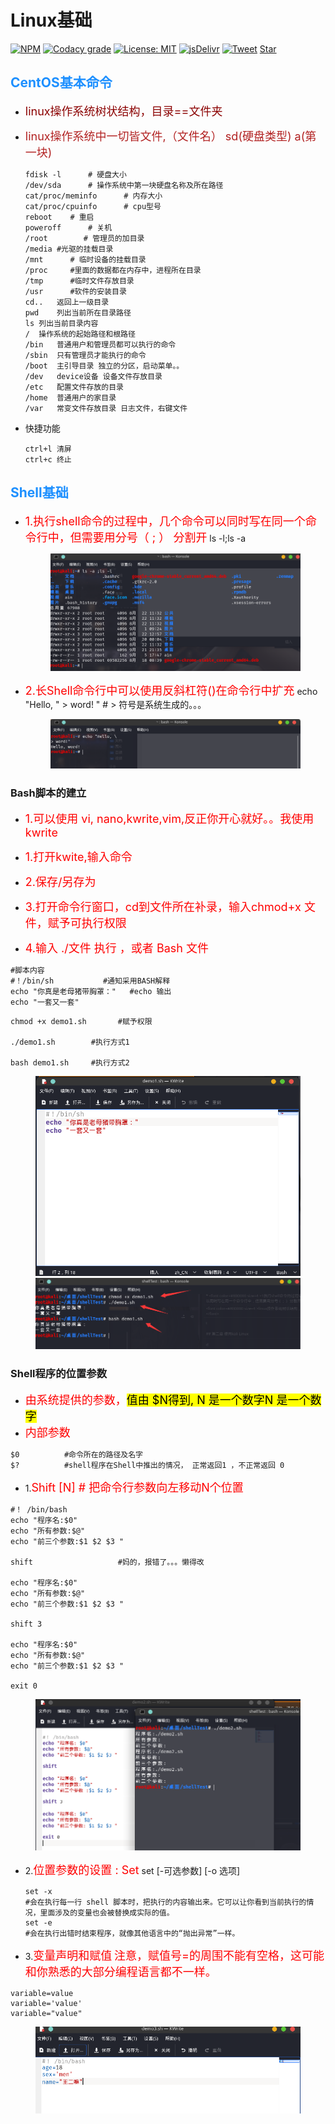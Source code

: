 # Linux基础

[![NPM](https://img.shields.io/npm/v/docsify-themeable.svg?style=flat-square)](https://www.npmjs.com/package/docsify-themeable)
[![Codacy grade](https://img.shields.io/codacy/grade/860d40719cbd4e0f91e145b87ec7c29a.svg?style=flat-square)](https://www.codacy.com/app/jhildenbiddle/docsify-themeable?utm_source=github.com&amp;utm_medium=referral&amp;utm_content=jhildenbiddle/docsify-themeable&amp;utm_campaign=Badge_Grade)
[![License: MIT](https://img.shields.io/badge/License-MIT-yellow.svg?style=flat-square)](https://github.com/jhildenbiddle/docsify-themeable/blob/master/LICENSE)
[![jsDelivr](https://data.jsdelivr.com/v1/package/npm/docsify-themeable/badge)](https://www.jsdelivr.com/package/npm/docsify-themeable)
[![Tweet](https://img.shields.io/twitter/url/http/shields.io.svg?style=social)](https://twitter.com/intent/tweet?url=https%3A%2F%2Fgithub.com%2Fjhildenbiddle%2Fdocsify-themeable&hashtags=css,docsify,developers,frontend)
<a class="github-button" href="https://github.com/jhildenbiddle/docsify-themeable" data-icon="octicon-star" data-show-count="true" aria-label="Star jhildenbiddle/docsify-themeable on GitHub">Star</a>

## <font color = #1E90FF>CentOS基本命令</font>

      
   * <font color=#8B0000 size=4 >linux操作系统树状结构，目录==文件夹</font>
   * <font color=#B22222 size=4 >linux操作系统中一切皆文件,（文件名） sd(硬盘类型)   a(第一块)</font>


         fdisk -l	   # 硬盘大小
         /dev/sda	   # 操作系统中第一块硬盘名称及所在路径   
         cat/proc/meminfo	   # 内存大小
         cat/proc/cpuinfo	   # cpu型号
         reboot	   # 重启
         poweroff	   # 关机
         /root	      # 管理员的加目录
         /media	#光驱的挂载目录
         /mnt	   # 临时设备的挂载目录
         /proc	   #里面的数据都在内存中，进程所在目录
         /tmp	   #临时文件存放目录
         /usr	   #软件的安装目录
         cd..	返回上一级目录
         pwd	列出当前所在目录路径
         ls	列出当前目录内容
         /	操作系统的起始路径和根路径
         /bin	普通用户和管理员都可以执行的命令
         /sbin	只有管理员才能执行的命令
         /boot	主引导目录 独立的分区，启动菜单。。
         /dev	device设备 设备文件存放目录
         /etc	配置文件存放的目录
         /home	普通用户的家目录
         /var	常变文件存放目录 日志文件，右键文件

   * 快捷功能

         ctrl+l	清屏
         ctrl+c	终止

## <font color = #1E90FF>Shell基础</font>
* <font color=#FF0000 size=4 >1.执行shell命令的过程中，几个命令可以同时写在同一个命令行中，但需要用分号（ ; ） 分割开</font>
      ls -l;ls -a

  <figure class="thumbnails">
    <img src="picture/linuxShell/shell1.png"  >
    
</figure>

* <font color=#FF0000 size=4 >2.长Shell命令行中可以使用反斜杠符(\)在命令行中扩充</font>
      echo "Hello, \"
      > word! "               # > 符号是系统生成的。。。

  <figure class="thumbnails">
    <img src="picture/linuxShell/shell2.png"  >
    
</figure>

### Bash脚本的建立
* <font color=#FF0000 size=4 >1.可以使用 vi, nano,kwrite,vim,反正你开心就好。。我使用kwrite</font>

*  <font color=#FF0000 size=4 >1.打开kwite,输入命令</font>
*  <font color=#FF0000 size=4 >2.保存/另存为</font>
*  <font color=#FF0000 size=4 >3.打开命令行窗口，cd到文件所在补录，输入chmod+x 文件，赋予可执行权限</font>
*  <font color=#FF0000 size=4 >4.输入  ./文件  执行 ，或者 Bash 文件</font>


```shell 
#脚本内容
#！/bin/sh           #通知采用BASH解释
echo "你真是老母猪带胸罩："   #echo 输出
echo "一套又一套"
```
```shell 
chmod +x demo1.sh       #赋予权限

./demo1.sh        #执行方式1

bash demo1.sh     #执行方式2
```
<figure class="thumbnails">
    <img src="picture/linuxShell/shell3.png"  >
    <img src="picture/linuxShell/shell4.png"  >
    
</figure>

### Shell程序的位置参数
* <font color=#FF0000 size=4 >由系统提供的参数，<mark>值由 $N得到, N 是一个数字<mark>N 是一个数字</font>
* <font color=#FF0000 size=4 >内部参数</font>
```shell 
$0          #命令所在的路径及名字
$?          #shell程序在Shell中推出的情况， 正常返回1 ，不正常返回 0 
```


* 1.<font color=#FF0000 size=4 >Shift [N]   # 把命令行参数向左移动N个位置</font>

```shell 
#！ /bin/bash
echo "程序名:$0"
echo "所有参数:$@"
echo "前三个参数:$1 $2 $3 "

shift                   #妈的，报错了。。。懒得改

echo "程序名:$0"
echo "所有参数:$@"
echo "前三个参数:$1 $2 $3 "

shift 3

echo "程序名:$0"
echo "所有参数:$@"
echo "前三个参数:$1 $2 $3 "

exit 0
```
<figure class="thumbnails">
    <img src="picture/linuxShell/shell6.png"  >
    
</figure>

* 2.<font color=#FF0000 size=4 >位置参数的设置 : Set</font>
      set [-可选参数] [-o 选项]

      set -x
      #会在执行每一行 shell 脚本时，把执行的内容输出来。它可以让你看到当前执行的情况，里面涉及的变量也会被替换成实际的值。
      set -e 
      #会在执行出错时结束程序，就像其他语言中的“抛出异常”一样。
* 3.<font color=#FF0000 size=4 >变量声明和赋值</font>
<font color=#FF0000 size=4 > 注意，赋值号=的周围不能有空格，这可能和你熟悉的大部分编程语言都不一样。  </font>
     
```shell 
variable=value
variable='value'
variable="value"
```
<figure class="thumbnails">
    <img src="picture/linuxShell/shell7.png"  >
    
</figure>
<!-- GitHub Buttons -->
<script async defer src="https://buttons.github.io/buttons.js"></script>

